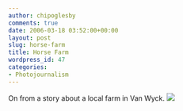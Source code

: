 ```yaml
---
author: chipoglesby
comments: true
date: 2006-03-18 03:52:00+00:00
layout: post
slug: horse-farm
title: Horse Farm
wordpress_id: 47
categories:
- Photojournalism
---
```


On from a story about a local farm in Van Wyck.  [![](http://photos1.blogger.com/blogger/3124/2183/400/horses.jpg)](http://photos1.blogger.com/blogger/3124/2183/1600/horses.jpg)
